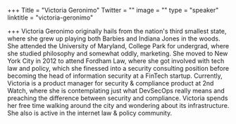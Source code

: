 +++
Title = "Victoria Geronimo"
Twitter = ""
image = ""
type = "speaker"
linktitle = "victoria-geronimo"

+++
Victoria Geronimo originally hails from the nation's
third smallest state, where she grew up playing both
Barbies and Indiana Jones in the woods. She attended
the University of Maryland, College Park for undergrad,
where she studied philosophy and somewhat oddly,
marketing. She moved to New York City in 2012 to
attend Fordham Law, where she got involved with tech
law and policy, which she finessed into a security
consulting position before becoming the head of
information security at a FinTech startup.
Currently, Victoria is a product manager for security &
compliance product at 2nd Watch, where she is
contemplating just what DevSecOps really means and
preaching the difference between security and
compliance. Victoria spends her free time walking
around the city and wondering about its infrastructure.
She also is active in the internet law & policy
community.
